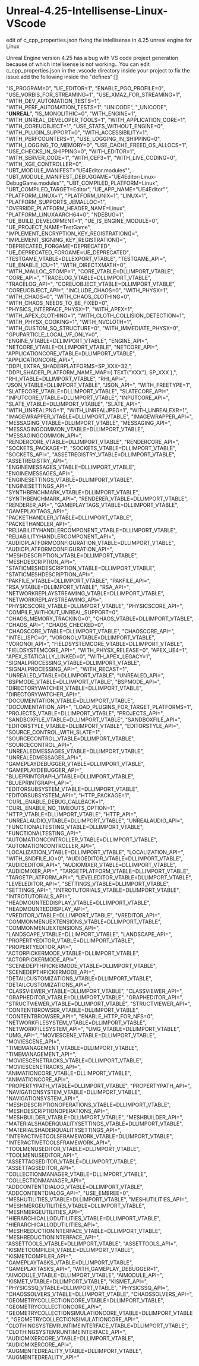 # Unreal-4.25-Intellisense-Linux-VScode
edit  of c_cpp_properties.json fixing the intellisense in 4.25 unreal engine for Linux

Unreal Engine version 4.25 has a bug with VS code project generation because of which intellisense is not working.. You can edit c_cpp_properties.json in the .vscode directory inside your project to fix the issue.add the following inside the   "defines":[]

"IS_PROGRAM=0",
                "UE_EDITOR=1",
                "ENABLE_PGO_PROFILE=0",
                "USE_VORBIS_FOR_STREAMING=1",
                "USE_XMA2_FOR_STREAMING=1",
                "WITH_DEV_AUTOMATION_TESTS=1",
                "WITH_PERF_AUTOMATION_TESTS=1",
                "UNICODE",
                "_UNICODE",
                "__UNREAL__",
                "IS_MONOLITHIC=0",
                "WITH_ENGINE=1",
                "WITH_UNREAL_DEVELOPER_TOOLS=1",
                "WITH_APPLICATION_CORE=1",
                "WITH_COREUOBJECT=1",
                "USE_STATS_WITHOUT_ENGINE=0",
                "WITH_PLUGIN_SUPPORT=0",
                "WITH_ACCESSIBILITY=1",
                "WITH_PERFCOUNTERS=1",
                "USE_LOGGING_IN_SHIPPING=0",
                "WITH_LOGGING_TO_MEMORY=0",
                "USE_CACHE_FREED_OS_ALLOCS=1",
                "USE_CHECKS_IN_SHIPPING=0",
                "WITH_EDITOR=1",
                "WITH_SERVER_CODE=1",
                "WITH_CEF3=1",
                "WITH_LIVE_CODING=0",
                "WITH_XGE_CONTROLLER=0",
                "UBT_MODULE_MANIFEST=\"UE4Editor.modules\"",
                "UBT_MODULE_MANIFEST_DEBUGGAME=\"UE4Editor-Linux-DebugGame.modules\"",
                "UBT_COMPILED_PLATFORM=Linux",
                "UBT_COMPILED_TARGET=Editor",
                "UE_APP_NAME=\"UE4Editor\"",
                "PLATFORM_LINUX=1",
                "PLATFORM_UNIX=1",
                "LINUX=1",
                "PLATFORM_SUPPORTS_JEMALLOC=1",
                "OVERRIDE_PLATFORM_HEADER_NAME=Linux",
                "PLATFORM_LINUXAARCH64=0",
                "NDEBUG=1",
                "UE_BUILD_DEVELOPMENT=1",
                "UE_IS_ENGINE_MODULE=0",
                "UE_PROJECT_NAME=TestGame",
                "IMPLEMENT_ENCRYPTION_KEY_REGISTRATION()=",
                "IMPLEMENT_SIGNING_KEY_REGISTRATION()=",
                "DEPRECATED_FORGAME=DEPRECATED",
                "UE_DEPRECATED_FORGAME=UE_DEPRECATED",
                "TESTGAME_VTABLE=DLLEXPORT_VTABLE",
                "TESTGAME_API=",
                "UE_ENABLE_ICU=1",
                "WITH_DIRECTXMATH=0",
                "WITH_MALLOC_STOMP=1",
                "CORE_VTABLE=DLLIMPORT_VTABLE",
                "CORE_API=",
                "TRACELOG_VTABLE=DLLIMPORT_VTABLE",
                "TRACELOG_API=",
                "COREUOBJECT_VTABLE=DLLIMPORT_VTABLE",
                "COREUOBJECT_API=",
                "INCLUDE_CHAOS=0",
                "WITH_PHYSX=1",
                "WITH_CHAOS=0",
                "WITH_CHAOS_CLOTHING=0",
                "WITH_CHAOS_NEEDS_TO_BE_FIXED=0",
                "PHYSICS_INTERFACE_PHYSX=1",
                "WITH_APEX=1",
                "WITH_APEX_CLOTHING=1",
                "WITH_CLOTH_COLLISION_DETECTION=1",
                "WITH_PHYSX_COOKING=1",
                "WITH_NVCLOTH=1",
                "WITH_CUSTOM_SQ_STRUCTURE=0",
                "WITH_IMMEDIATE_PHYSX=0",
                "GPUPARTICLE_LOCAL_VF_ONLY=0",
                "ENGINE_VTABLE=DLLIMPORT_VTABLE",
                "ENGINE_API=",
                "NETCORE_VTABLE=DLLIMPORT_VTABLE",
                "NETCORE_API=",
                "APPLICATIONCORE_VTABLE=DLLIMPORT_VTABLE",
                "APPLICATIONCORE_API=",
                "DDPI_EXTRA_SHADERPLATFORMS=SP_XXX=32,",
                "DDPI_SHADER_PLATFORM_NAME_MAP={ TEXT(\"XXX\"), SP_XXX },",
                "RHI_VTABLE=DLLIMPORT_VTABLE",
                "RHI_API=",
                "JSON_VTABLE=DLLIMPORT_VTABLE",
                "JSON_API=",
                "WITH_FREETYPE=1",
                "SLATECORE_VTABLE=DLLIMPORT_VTABLE",
                "SLATECORE_API=",
                "INPUTCORE_VTABLE=DLLIMPORT_VTABLE",
                "INPUTCORE_API=",
                "SLATE_VTABLE=DLLIMPORT_VTABLE",
                "SLATE_API=",
                "WITH_UNREALPNG=1",
                "WITH_UNREALJPEG=1",
                "WITH_UNREALEXR=1",
                "IMAGEWRAPPER_VTABLE=DLLIMPORT_VTABLE",
                "IMAGEWRAPPER_API=",
                "MESSAGING_VTABLE=DLLIMPORT_VTABLE",
                "MESSAGING_API=",
                "MESSAGINGCOMMON_VTABLE=DLLIMPORT_VTABLE",
                "MESSAGINGCOMMON_API=",
                "RENDERCORE_VTABLE=DLLIMPORT_VTABLE",
                "RENDERCORE_API=",
                "SOCKETS_PACKAGE=1",
                "SOCKETS_VTABLE=DLLIMPORT_VTABLE",
                "SOCKETS_API=",
                "ASSETREGISTRY_VTABLE=DLLIMPORT_VTABLE",
                "ASSETREGISTRY_API=",
                "ENGINEMESSAGES_VTABLE=DLLIMPORT_VTABLE",
                "ENGINEMESSAGES_API=",
                "ENGINESETTINGS_VTABLE=DLLIMPORT_VTABLE",
                "ENGINESETTINGS_API=",
                "SYNTHBENCHMARK_VTABLE=DLLIMPORT_VTABLE",
                "SYNTHBENCHMARK_API=",
                "RENDERER_VTABLE=DLLIMPORT_VTABLE",
                "RENDERER_API=",
                "GAMEPLAYTAGS_VTABLE=DLLIMPORT_VTABLE",
                "GAMEPLAYTAGS_API=",
                "PACKETHANDLER_VTABLE=DLLIMPORT_VTABLE",
                "PACKETHANDLER_API=",
                "RELIABILITYHANDLERCOMPONENT_VTABLE=DLLIMPORT_VTABLE",
                "RELIABILITYHANDLERCOMPONENT_API=",
                "AUDIOPLATFORMCONFIGURATION_VTABLE=DLLIMPORT_VTABLE",
                "AUDIOPLATFORMCONFIGURATION_API=",
                "MESHDESCRIPTION_VTABLE=DLLIMPORT_VTABLE",
                "MESHDESCRIPTION_API=",
                "STATICMESHDESCRIPTION_VTABLE=DLLIMPORT_VTABLE",
                "STATICMESHDESCRIPTION_API=",
                "PAKFILE_VTABLE=DLLIMPORT_VTABLE",
                "PAKFILE_API=",
                "RSA_VTABLE=DLLIMPORT_VTABLE",
                "RSA_API=",
                "NETWORKREPLAYSTREAMING_VTABLE=DLLIMPORT_VTABLE",
                "NETWORKREPLAYSTREAMING_API=",
                "PHYSICSCORE_VTABLE=DLLIMPORT_VTABLE",
                "PHYSICSCORE_API=",
                "COMPILE_WITHOUT_UNREAL_SUPPORT=0",
                "CHAOS_MEMORY_TRACKING=0",
                "CHAOS_VTABLE=DLLIMPORT_VTABLE",
                "CHAOS_API=",
                "CHAOS_CHECKED=0",
                "CHAOSCORE_VTABLE=DLLIMPORT_VTABLE",
                "CHAOSCORE_API=",
                "INTEL_ISPC=0",
                "VORONOI_VTABLE=DLLIMPORT_VTABLE",
                "VORONOI_API=",
                "FIELDSYSTEMCORE_VTABLE=DLLIMPORT_VTABLE",
                "FIELDSYSTEMCORE_API=",
                "WITH_PHYSX_RELEASE=0",
                "APEX_UE4=1",
                "APEX_STATICALLY_LINKED=0",
                "WITH_APEX_LEGACY=1",
                "SIGNALPROCESSING_VTABLE=DLLIMPORT_VTABLE",
                "SIGNALPROCESSING_API=",
                "WITH_RECAST=1",
                "UNREALED_VTABLE=DLLIMPORT_VTABLE",
                "UNREALED_API=",
                "BSPMODE_VTABLE=DLLIMPORT_VTABLE",
                "BSPMODE_API=",
                "DIRECTORYWATCHER_VTABLE=DLLIMPORT_VTABLE",
                "DIRECTORYWATCHER_API=",
                "DOCUMENTATION_VTABLE=DLLIMPORT_VTABLE",
                "DOCUMENTATION_API=",
                "LOAD_PLUGINS_FOR_TARGET_PLATFORMS=1",
                "PROJECTS_VTABLE=DLLIMPORT_VTABLE",
                "PROJECTS_API=",
                "SANDBOXFILE_VTABLE=DLLIMPORT_VTABLE",
                "SANDBOXFILE_API=",
                "EDITORSTYLE_VTABLE=DLLIMPORT_VTABLE",
                "EDITORSTYLE_API=",
                "SOURCE_CONTROL_WITH_SLATE=1",
                "SOURCECONTROL_VTABLE=DLLIMPORT_VTABLE",
                "SOURCECONTROL_API=",
                "UNREALEDMESSAGES_VTABLE=DLLIMPORT_VTABLE",
                "UNREALEDMESSAGES_API=",
                "GAMEPLAYDEBUGGER_VTABLE=DLLIMPORT_VTABLE",
                "GAMEPLAYDEBUGGER_API=",
                "BLUEPRINTGRAPH_VTABLE=DLLIMPORT_VTABLE",
                "BLUEPRINTGRAPH_API=",
                "EDITORSUBSYSTEM_VTABLE=DLLIMPORT_VTABLE",
                "EDITORSUBSYSTEM_API=",
                "HTTP_PACKAGE=1",
                "CURL_ENABLE_DEBUG_CALLBACK=1",
                "CURL_ENABLE_NO_TIMEOUTS_OPTION=1",
                "HTTP_VTABLE=DLLIMPORT_VTABLE",
                "HTTP_API=",
                "UNREALAUDIO_VTABLE=DLLIMPORT_VTABLE",
                "UNREALAUDIO_API=",
                "FUNCTIONALTESTING_VTABLE=DLLIMPORT_VTABLE",
                "FUNCTIONALTESTING_API=",
                "AUTOMATIONCONTROLLER_VTABLE=DLLIMPORT_VTABLE",
                "AUTOMATIONCONTROLLER_API=",
                "LOCALIZATION_VTABLE=DLLIMPORT_VTABLE",
                "LOCALIZATION_API=",
                "WITH_SNDFILE_IO=0",
                "AUDIOEDITOR_VTABLE=DLLIMPORT_VTABLE",
                "AUDIOEDITOR_API=",
                "AUDIOMIXER_VTABLE=DLLIMPORT_VTABLE",
                "AUDIOMIXER_API=",
                "TARGETPLATFORM_VTABLE=DLLIMPORT_VTABLE",
                "TARGETPLATFORM_API=",
                "LEVELEDITOR_VTABLE=DLLIMPORT_VTABLE",
                "LEVELEDITOR_API=",
                "SETTINGS_VTABLE=DLLIMPORT_VTABLE",
                "SETTINGS_API=",
                "INTROTUTORIALS_VTABLE=DLLIMPORT_VTABLE",
                "INTROTUTORIALS_API=",
                "HEADMOUNTEDDISPLAY_VTABLE=DLLIMPORT_VTABLE",
                "HEADMOUNTEDDISPLAY_API=",
                "VREDITOR_VTABLE=DLLIMPORT_VTABLE",
                "VREDITOR_API=",
                "COMMONMENUEXTENSIONS_VTABLE=DLLIMPORT_VTABLE",
                "COMMONMENUEXTENSIONS_API=",
                "LANDSCAPE_VTABLE=DLLIMPORT_VTABLE",
                "LANDSCAPE_API=",
                "PROPERTYEDITOR_VTABLE=DLLIMPORT_VTABLE",
                "PROPERTYEDITOR_API=",
                "ACTORPICKERMODE_VTABLE=DLLIMPORT_VTABLE",
                "ACTORPICKERMODE_API=",
                "SCENEDEPTHPICKERMODE_VTABLE=DLLIMPORT_VTABLE",
                "SCENEDEPTHPICKERMODE_API=",
                "DETAILCUSTOMIZATIONS_VTABLE=DLLIMPORT_VTABLE",
                "DETAILCUSTOMIZATIONS_API=",
                "CLASSVIEWER_VTABLE=DLLIMPORT_VTABLE",
                "CLASSVIEWER_API=",
                "GRAPHEDITOR_VTABLE=DLLIMPORT_VTABLE",
                "GRAPHEDITOR_API=",
                "STRUCTVIEWER_VTABLE=DLLIMPORT_VTABLE",
                "STRUCTVIEWER_API=",
                "CONTENTBROWSER_VTABLE=DLLIMPORT_VTABLE",
                "CONTENTBROWSER_API=",
                "ENABLE_HTTP_FOR_NFS=0",
                "NETWORKFILESYSTEM_VTABLE=DLLIMPORT_VTABLE",
                "NETWORKFILESYSTEM_API=",
                "UMG_VTABLE=DLLIMPORT_VTABLE",
                "UMG_API=",
                "MOVIESCENE_VTABLE=DLLIMPORT_VTABLE",
                "MOVIESCENE_API=",
                "TIMEMANAGEMENT_VTABLE=DLLIMPORT_VTABLE",
                "TIMEMANAGEMENT_API=",
                "MOVIESCENETRACKS_VTABLE=DLLIMPORT_VTABLE",
                "MOVIESCENETRACKS_API=",
                "ANIMATIONCORE_VTABLE=DLLIMPORT_VTABLE",
                "ANIMATIONCORE_API=",
                "PROPERTYPATH_VTABLE=DLLIMPORT_VTABLE",
                "PROPERTYPATH_API=",
                "NAVIGATIONSYSTEM_VTABLE=DLLIMPORT_VTABLE",
                "NAVIGATIONSYSTEM_API=",
                "MESHDESCRIPTIONOPERATIONS_VTABLE=DLLIMPORT_VTABLE",
                "MESHDESCRIPTIONOPERATIONS_API=",
                "MESHBUILDER_VTABLE=DLLIMPORT_VTABLE",
                "MESHBUILDER_API=",
                "MATERIALSHADERQUALITYSETTINGS_VTABLE=DLLIMPORT_VTABLE",
                "MATERIALSHADERQUALITYSETTINGS_API=",
                "INTERACTIVETOOLSFRAMEWORK_VTABLE=DLLIMPORT_VTABLE",
                "INTERACTIVETOOLSFRAMEWORK_API=",
                "TOOLMENUSEDITOR_VTABLE=DLLIMPORT_VTABLE",
                "TOOLMENUSEDITOR_API=",
                "ASSETTAGSEDITOR_VTABLE=DLLIMPORT_VTABLE",
                "ASSETTAGSEDITOR_API=",
                "COLLECTIONMANAGER_VTABLE=DLLIMPORT_VTABLE",
                "COLLECTIONMANAGER_API=",
                "ADDCONTENTDIALOG_VTABLE=DLLIMPORT_VTABLE",
                "ADDCONTENTDIALOG_API=",
                "USE_EMBREE=0",
                "MESHUTILITIES_VTABLE=DLLIMPORT_VTABLE",
                "MESHUTILITIES_API=",
                "MESHMERGEUTILITIES_VTABLE=DLLIMPORT_VTABLE",
                "MESHMERGEUTILITIES_API=",
                "HIERARCHICALLODUTILITIES_VTABLE=DLLIMPORT_VTABLE",
                "HIERARCHICALLODUTILITIES_API=",
                "MESHREDUCTIONINTERFACE_VTABLE=DLLIMPORT_VTABLE",
                "MESHREDUCTIONINTERFACE_API=",
                "ASSETTOOLS_VTABLE=DLLIMPORT_VTABLE",
                "ASSETTOOLS_API=",
                "KISMETCOMPILER_VTABLE=DLLIMPORT_VTABLE",
                "KISMETCOMPILER_API=",
                "GAMEPLAYTASKS_VTABLE=DLLIMPORT_VTABLE",
                "GAMEPLAYTASKS_API=",
                "WITH_GAMEPLAY_DEBUGGER=1",
                "AIMODULE_VTABLE=DLLIMPORT_VTABLE",
                "AIMODULE_API=",
                "KISMET_VTABLE=DLLIMPORT_VTABLE",
                "KISMET_API=",
                "PHYSICSSQ_VTABLE=DLLIMPORT_VTABLE",
                "PHYSICSSQ_API=",
                "CHAOSSOLVERS_VTABLE=DLLIMPORT_VTABLE",
                "CHAOSSOLVERS_API=",
                "GEOMETRYCOLLECTIONCORE_VTABLE=DLLIMPORT_VTABLE",
                "GEOMETRYCOLLECTIONCORE_API=",
                "GEOMETRYCOLLECTIONSIMULATIONCORE_VTABLE=DLLIMPORT_VTABLE",
                "GEOMETRYCOLLECTIONSIMULATIONCORE_API=",
                "CLOTHINGSYSTEMRUNTIMEINTERFACE_VTABLE=DLLIMPORT_VTABLE",
                "CLOTHINGSYSTEMRUNTIMEINTERFACE_API=",
                "AUDIOMIXERCORE_VTABLE=DLLIMPORT_VTABLE",
                "AUDIOMIXERCORE_API=",
                "AUGMENTEDREALITY_VTABLE=DLLIMPORT_VTABLE",
                "AUGMENTEDREALITY_API="         
